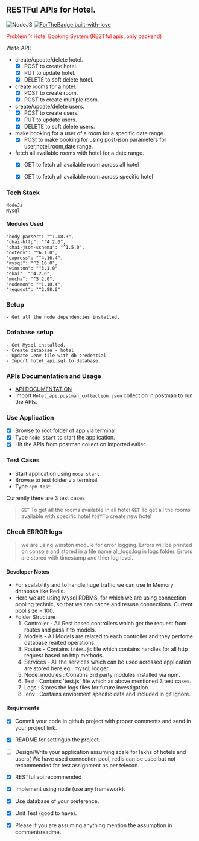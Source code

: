 ## RESTFul APIs for Hotel.
![NodeJS](https://img.shields.io/badge/Powered%20by-NODEJS-brightgreen.svg?longCache=true&style=for-the-badge)
[![ForTheBadge built-with-love](http://ForTheBadge.com/images/badges/built-with-love.svg)]()


<p style='color:red'>Problem 1: Hotel Booking System (RESTful apis, only backend)</p> 

Write API:
- create/update/delete hotel.
  - [x] POST to create hotel.
  - [x] PUT to update hotel.
  - [x] DELETE to soft delete hotel.

- create rooms for a hotel.
  - [x] POST to create room.
  - [x] POST to create multiple room.

- create/update/delete users.
  - [x] POST to create users.
  - [x] PUT to update users.
  - [x] DELETE to soft delete users.

- make booking for a user of a room for a specific date range.
  - [x] POSt to make booking for using post-json parameters for user,hotel,room,date range.		

- fetch all available rooms with hotel for a date range. 
  - [x] GET to fetch all available room across all hotel	
  - [x] GET to fetch all available room across specific hotel	



### Tech Stack
    NodeJs
    Mysql

#### Modules Used
    "body-parser": "^1.18.3",
    "chai-http": "^4.2.0",
    "chai-json-schema": "^1.5.0",
    "dotenv": "^6.1.0",
    "express": "^4.16.4",
    "mysql": "^2.16.0",
    "winston": "^3.1.0"
    "chai": "^4.2.0",
    "mocha": "^5.2.0",
    "nodemon": "^1.18.4",
    "request": "^2.88.0"

### Setup
    - Get all the node dependencies installed.
### Database setup
    - Get Mysql installed.
    - Create database - hotel
    - Update .env file with db credential
    - Import hotel_api.sql to database. 
### APIs Documentation and Usage
- [API DOCUMENTATION](https://documenter.getpostman.com/view/3407371/RWguxHLr)
- Import `Hotel_api.postman_collection.json` collection in postman to run the APIs.

### Use Application
- [x] Browse to root folder of app via terminal.
- [x] Type `node start` to start the application.
- [x] Hit the APIs from postman collection imported ealier.

### Test Cases
- Start application using `node start`
- Browse to test folder via terminal
- Type `npm test`

Currently there are 3 test cases
> `GET` To get all the rooms available in all hotel
> `GET` To get all the rooms available with specific hotel
> `POST`To create new hotel 

### Check ERROR logs
> we are using winston module for error
> logging.
> Errors will be prinited on console and
> stored in a file name all_logs.log in logs folder.
> Errors are stored with timestamp and thier log level.

#### Developer Notes
- For scalability and to handle huge traffic we can use In Memory database like Redis.
- Here we are using Mysql RDBMS, for which we are using connection pooling technic, so that we can cache and resuse connections.  Current pool size = 100.
- Folder Structure
  1. Controller - All Rest based controllers which get the request from routes and pass it to models.
  2. Models - All Models are related to each controller and they perfome database realted operations.
  3. Routes - Contains `indes.js` file which contains handles for all http request based on http methods.
  4. Services - All the services which can be used acrossed application are stored here eg : mysql, logger.
  5. Node_modules : Conatins 3rd party modules installed via npm.
  6. Test : Contains 'test.js' file which as above mentioned 3 test cases.
  7. Logs : Stores the logs files for future investigation.
  8. .env : Contains enviorment specific data and included in git ignore.

#### Requirments
- [x] Commit your code in github project with proper comments and send in your project link.
- [x] README for settingup the project.
- [ ] Design/Write your application assuming scale for lakhs of hotels and users( We have used connection pool, redis can be used but not recommended for test assignment as per telecon.
- [x] RESTful api recommended 
- [x] Implement using node (use any framework).
- [x] Use database of your preference.
- [x] Unit Test (good to have).
- [x] Please if you are assuming anything mention the assumption in comment/readme.
  
  
  
